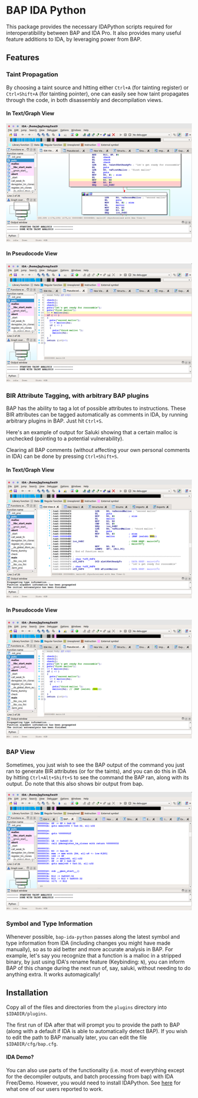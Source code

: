BAP IDA Python
==============

This package provides the necessary IDAPython scripts required for
interoperatibility between BAP and IDA Pro. It also provides many useful feature additions to IDA, by leveraging power from BAP.

Features
--------

### Taint Propagation

By choosing a taint source and hitting either `Ctrl+A` (for tainting register) or `Ctrl+Shift+A` (for tainting pointer), one can easily see how taint propagates through the code, in both disassembly and decompilation views.

#### In Text/Graph View
![taint](docs/taint.png)

#### In Pseudocode View
![taint-decompiler](docs/taint-decompiler.png)

### BIR Attribute Tagging, with arbitrary BAP plugins

BAP has the ability to tag a lot of possible attributes to instructions. These BIR attributes can be tagged automatically as comments in IDA, by running arbitrary plugins in BAP. Just hit `Ctrl+S`.

Here's an example of output for Saluki showing that a certain malloc is unchecked (pointing to a potential vulnerability).

Clearing all BAP comments (without affecting your own personal comments in IDA) can be done by pressing `Ctrl+Shift+S`.

#### In Text/Graph View
![bir-attr-saluki](docs/bir-attr-saluki.png)

#### In Pseudocode View
![bir-attr-saluki-decompiler](docs/bir-attr-saluki-decompiler.png)

### BAP View

Sometimes, you just wish to see the BAP output of the command you just ran to generate BIR attributes (or for the taints), and you can do this in IDA by hitting `Ctrl+Alt+Shift+S` to see the command the BAP ran, along with its output. Do note that this also shows bir output from bap.

![bap-view](docs/bap-view.png)

### Symbol and Type Information

Whenever possible, `bap-ida-python` passes along the latest symbol and type information from IDA (including changes you might have made manually), so as to aid better and more accurate analysis in BAP. For example, let's say you recognize that a function is a malloc in a stripped binary, by just using IDA's rename feature (Keybinding: `N`), you can inform BAP of this change during the next run of, say, saluki, without needing to do anything extra. It works automagically!

Installation
------------

Copy all of the files and directories from the `plugins` directory into `$IDADIR/plugins`.

The first run of IDA after that will prompt you to provide the path to BAP (along with a default if IDA is able to automatically detect BAP). If you wish to edit the path to BAP manually later, you can edit the file `$IDADIR/cfg/bap.cfg`.

#### IDA Demo?

You can also use parts of the functionality (i.e. most of everything except for the decompiler outputs, and batch processing from bap) with IDA Free/Demo. However, you would need to install IDAPython. See [here](docs/IDAPython_on_IDADemo.md) for what one of our users reported to work.